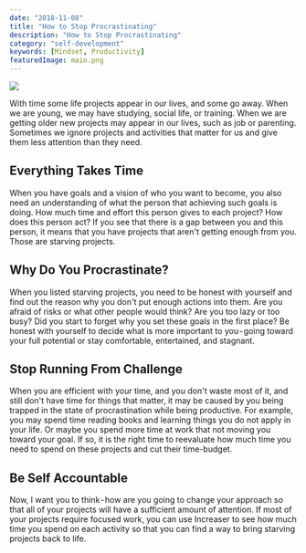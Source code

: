 ```yaml
---
date: "2018-11-08"
title: "How to Stop Procrastinating"
description: "How to Stop Procrastinating"
category: "self-development"
keywords: [Mindset, Productivity]
featuredImage: main.png
---
```


![](/main.png)

With time some life projects appear in our lives, and some go away. When
we are young, we may have studying, social life, or training. When we
are getting older new projects may appear in our lives, such as job or
parenting. Sometimes we ignore projects and activities that matter for
us and give them less attention than they need.

## Everything Takes Time

When you have goals and a vision of who you want to become, you also
need an understanding of what the person that achieving such goals is
doing. How much time and effort this person gives to each project? How
does this person act? If you see that there is a gap between you and
this person, it means that you have projects that aren't getting enough
from you. Those are starving projects.

## Why Do You Procrastinate?

When you listed starving projects, you need to be honest with yourself
and find out the reason why you don't put enough actions into them. Are
you afraid of risks or what other people would think? Are you too lazy
or too busy? Did you start to forget why you set these goals in the
first place? Be honest with yourself to decide what is more important to
you - going toward your full potential or stay comfortable, entertained,
and stagnant.

## Stop Running From Challenge

When you are efficient with your time, and you don't waste most of it,
and still don't have time for things that matter, it may be caused by
you being trapped in the state of procrastination while being
productive. For example, you may spend time reading books and learning
things you do not apply in your life. Or maybe you spend more time at
work that not moving you toward your goal. If so, it is the right time
to reevaluate how much time you need to spend on these projects and cut
their time-budget.

## Be Self Accountable

Now, I want you to think - how are you going to change your approach so
that all of your projects will have a sufficient amount of attention. If
most of your projects require focused work, you can use Increaser to see
how much time you spend on each activity so that you can find a way to
bring starving projects back to life.
